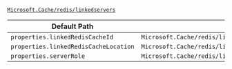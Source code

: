[`Microsoft.Cache/redis/linkedservers`](https://docs.microsoft.com/en-us/azure/templates/microsoft.cache/redis/linkedservers)

| Default Path | Alias |
|---|---|
| `properties.linkedRedisCacheId` | `Microsoft.Cache/redis/linkedservers/linkedRedisCacheId` |
| `properties.linkedRedisCacheLocation` | `Microsoft.Cache/redis/linkedservers/linkedRedisCacheLocation` |
| `properties.serverRole` | `Microsoft.Cache/redis/linkedservers/serverRole` |

